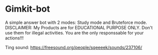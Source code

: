 # Gimkit-bot
A simple answer bot with 2 modes: Study mode and Bruteforce mode.
DISCLAIMER: My Products are for EDUCATIONAL PURPOSE ONLY. Don't use them for illegal activities. You are the only responssable for your actions!!!

Ting sound:
https://freesound.org/people/sqeeeek/sounds/237106/
